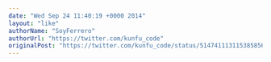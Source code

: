 ```yaml
---
date: "Wed Sep 24 11:40:19 +0000 2014"
layout: "like"
authorName: "SoyFerrero"
authorUrl: "https://twitter.com/kunfu_code"
originalPost: "https://twitter.com/kunfu_code/status/514741113115385856"
---
```

